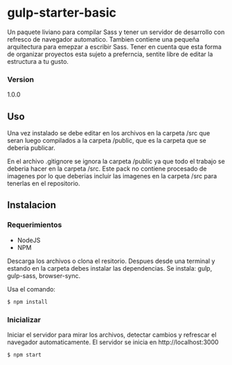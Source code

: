 # gulp-starter-basic

Un paquete liviano para compilar Sass y tener un servidor de desarrollo con refresco de navegador automatico.
Tambien contiene una pequeña arquitectura para emepzar a escribir Sass. Tener en cuenta que esta forma de organizar proyectos esta sujeto a preferncia, sentite libre de editar la estructura a tu gusto.

### Version
1.0.0

## Uso

Una vez instalado se debe editar en los archivos en la carpeta /src que seran luego compilados a la carpeta /public, que es la carpeta que se deberia publicar.

En el archivo .gitignore se ignora la carpeta /public ya que todo el trabajo se deberia hacer en la carpeta /src. Este pack no contiene procesado de imagenes por lo que deberias incluir las imagenes en la carpeta /src para tenerlas en el repositorio.

## Instalacion

### Requerimientos
- NodeJS
- NPM

Descarga los archivos o clona el resitorio. Despues desde una terminal y estando en la carpeta debes instalar las dependencias.
Se instala: gulp, gulp-sass, browser-sync.

Usa el comando:
```sh
$ npm install
```  

### Inicializar
Iniciar el servidor para mirar los archivos, detectar cambios y refrescar el navegador automaticamente.
El servidor se inicia en http://localhost:3000

```sh
$ npm start
```  
